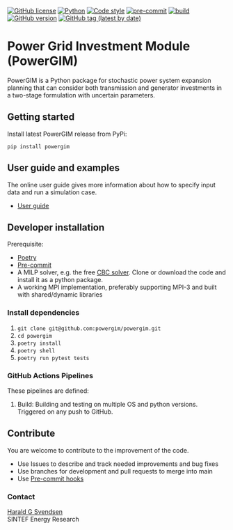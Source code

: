 
[![GitHub license](https://img.shields.io/github/license/powergama/powergama)](https://github.com/powergama/powergim/blob/main/LICENSE)
[![Python](https://img.shields.io/badge/python-3-blue.svg)](https://python.org)
[![Code style](https://img.shields.io/badge/code%20style-black-000000.svg)](https://github.com/psf/black)
[![pre-commit](https://img.shields.io/badge/pre--commit-enabled-brightgreen?logo=pre-commit&logoColor=white)](https://github.com/pre-commit/pre-commit)
[![build](https://github.com/powergama/powergim/actions/workflows/build.yml/badge.svg)](https://github.com/powergama/powergim/actions/workflows/build.yml)
[![GitHub version](https://badge.fury.io/gh/powergama%2Fpowergim.svg)](https://badge.fury.io/gh/powergama%2Fpowergim)
[![GitHub tag (latest by date)](https://img.shields.io/github/v/tag/powergama/powergim)](https://github.com/powergama/powergim/tags)


# Power Grid Investment Module (PowerGIM)

PowerGIM is a Python package for stochastic power system expansion planning that can consider both transmission and generator investments in a two-stage formulation with uncertain parameters.


## Getting started
Install latest PowerGIM release from PyPi:
```
pip install powergim
```



## User guide and examples
The online user guide  gives more information about how to
specify input data and run a simulation case.

*  [User guide](docs/powergim.md)


## Developer installation
Prerequisite: 
- [Poetry](https://python-poetry.org/docs/#installation)
- [Pre-commit](https://pre-commit.com/)
- A MILP solver, e.g. the free [CBC solver](https://projects.coin-or.org/Cbc).
Clone or download the code and install it as a python package. 
- A working MPI implementation, preferably supporting MPI-3 and built with shared/dynamic libraries

### Install dependencies
1. `git clone git@github.com:powergim/powergim.git`
2. `cd powergim`
3. `poetry install` 
4. `poetry shell`
5. `poetry run pytest tests`


### GitHub Actions Pipelines
These pipelines are defined:

1. Build: Building and testing on multiple OS and python versions. Triggered on any push to GitHub.

## Contribute
You are welcome to contribute to the improvement of the code.

* Use Issues to describe and track needed improvements and bug fixes
* Use branches for development and pull requests to merge into main
* Use [Pre-commit hooks](https://pre-commit.com/)

### Contact

[Harald G Svendsen](https://www.sintef.no/en/all-employees/employee/?empid=3414)  
SINTEF Energy Research
